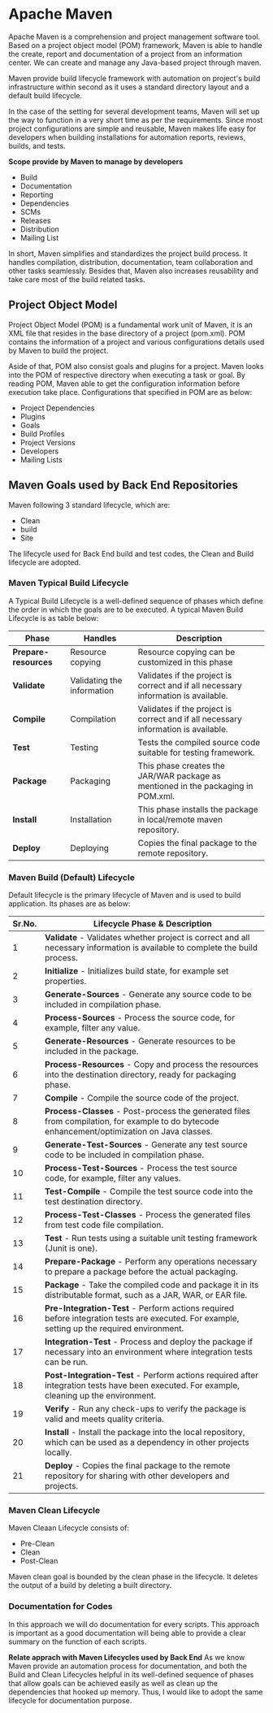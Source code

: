 # **Apache Maven**
Apache Maven is a comprehension and project management software tool. Based on a project object model (POM) framework, Maven is able to handle the create, report and documentation of a project from an information center. We can create and manage any Java-based project through maven.

Maven provide build lifecycle framework with automation on project's build infrastructure within second as it uses a standard directory layout and a default build lifecycle.

In the case of the setting for several development teams, Maven will set up the way to function in a very short time as per the requirements. Since most project configurations are simple and reusable, Maven makes life easy for developers when building installations for automation reports, reviews, builds, and tests.

**Scope provide by Maven to manage by developers**
+ Build
+ Documentation
+ Reporting
+ Dependencies
+ SCMs
+ Releases
+ Distribution
+ Mailing List

In short, Maven simplifies and standardizes the project build process. It handles compilation, distribution, documentation, team collaboration and other tasks seamlessly. Besides that, Maven also increases reusability and take care most of the build related tasks.

## **Project Object Model**
Project Object Model (POM) is a fundamental work unit of Maven, it is an XML file that resides in the base directory  of a project (pom.xml). POM contains the information of a project and various configurations details used by Maven to build the project.

Aside of that, POM also consist goals and plugins for a project. Maven looks into the POM of respective directory when executing a task or goal. By reading POM, Maven able to get the configuration information before execution take place. Configurations that specified in POM are as below:
- Project Dependencies
- Plugins
- Goals
- Build Profiles
- Project Versions
- Developers
- Mailing Lists


## **Maven Goals used by Back End Repositories**
Maven following 3 standard lifecycle, which are:
- Clean
- build
- Site

The lifecycle used for Back End build and test codes, the Clean and Build lifecycle are adopted.


### **Maven Typical Build Lifecycle**
A Typical Build Lifecycle is a well-defined sequence of phases which define the order in which the goals are to be executed. A typical Maven Build Lifecycle is as table below:

|Phase|Handles|Description|
|--|--|--|
|**Prepare-resources**|Resource copying|Resource copying can be customized in this phase|
|**Validate**|Validating the information	|Validates if the project is correct and if all necessary information is available.|
|**Compile**|Compilation|Validates if the project is correct and if all necessary information is available.|
|**Test**|Testing|Tests the compiled source code suitable for testing framework.|
|**Package**|Packaging|This phase creates the JAR/WAR package as mentioned in the packaging in POM.xml.|
|**Install**|Installation|This phase installs the package in local/remote maven repository.|
|**Deploy**|Deploying|Copies the final package to the remote repository.|


### **Maven Build (Default) Lifecycle**
Default lifecycle is the primary lifecycle of Maven and is used to build application. Its phases are as below:

|Sr.No.|Lifecycle Phase & Description|
|--|--|
|1|**Validate** - Validates whether project is correct and all necessary information is available to complete the build process.|
|2|**Initialize** - Initializes build state, for example set properties.|
|3|**Generate-Sources** - Generate any source code to be included in compilation phase.|
|4|**Process-Sources** - Process the source code, for example, filter any value.|
|5|**Generate-Resources** - Generate resources to be included in the package.|
|6|**Process-Resources** - Copy and process the resources into the destination directory, ready for packaging phase.|
|7|**Compile** - Compile the source code of the project.|
|8|**Process-Classes** - Post-process the generated files from compilation, for example to do bytecode enhancement/optimization on Java classes.|
|9|**Generate-Test-Sources** - Generate any test source code to be included in compilation phase.|
|10|**Process-Test-Sources** - Process the test source code, for example, filter any values.|
|11|**Test-Compile** - Compile the test source code into the test destination directory.|
|12|**Process-Test-Classes** - Process the generated files from test code file compilation.|
|13|**Test** - Run tests using a suitable unit testing framework (Junit is one).|
|14|**Prepare-Package** - Perform any operations necessary to prepare a package before the actual packaging.|
|15|**Package** - Take the compiled code and package it in its distributable format, such as a JAR, WAR, or EAR file.|
|16|**Pre-Integration-Test** - Perform actions required before integration tests are executed. For example, setting up the required environment.|
|17|**Integration-Test** - Process and deploy the package if necessary into an environment where integration tests can be run.|
|18|**Post-Integration-Test** - Perform actions required after integration tests have been executed. For example, cleaning up the environment.|
|19|**Verify** - Run any check-ups to verify the package is valid and meets quality criteria.|
|20|**Install** - Install the package into the local repository, which can be used as a dependency in other projects locally.|
|21|**Deploy** - Copies the final package to the remote repository for sharing with other developers and projects.|


### **Maven Clean Lifecycle**
Maven Cleaan Lifecycle consists of:
+ Pre-Clean
+ Clean
+ Post-Clean

Maven clean goal is bounded by the clean phase in the lifecycle. It deletes the output of a build by deleting a built directory.


### **Documentation for Codes**
In this approach we will do documentation for every scripts. This approach is important as a good documentation will being able to provide a clear summary on the function of each scripts.

**Relate apprach with Maven Lifecycles used by Back End**
As we know Maven provide an automation process for documentation, and both the Build and Clean Lifecycles helpful in its well-defined sequence of phases that allow goals can be achieved easily as well as clean up the dependencies that hooked up memory. Thus, I would like to adopt the same lifecycle for documentation purpose.
